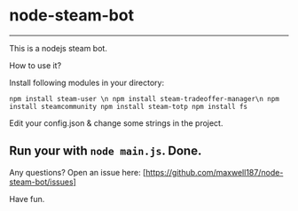 # node-steam-bot
------------------------------
This is a nodejs steam bot.

How to use it?

Install following modules in your directory:

`npm install steam-user \n
npm install steam-tradeoffer-manager\n
npm install steamcommunity
npm install steam-totp
npm install fs`

Edit your config.json & change some strings in the project. 

Run your with `node main.js`.
Done.
------------------------------
Any questions? Open an issue here:
[https://github.com/maxwell187/node-steam-bot/issues]

Have fun.
